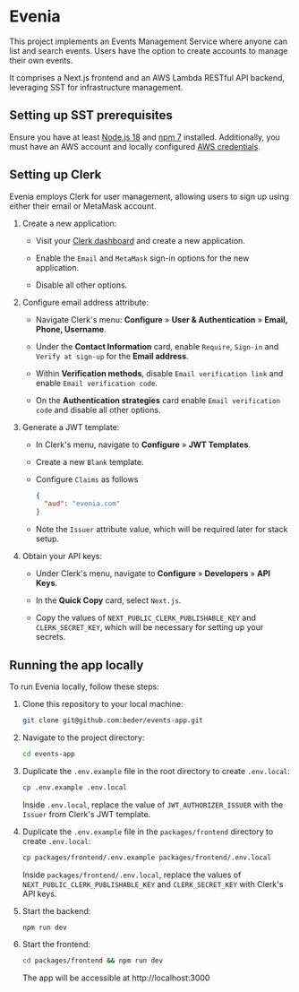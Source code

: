 # Evenia

This project implements an Events Management Service where anyone can list and search events. Users have the option to create accounts to manage their own events.

It comprises a Next.js frontend and an AWS Lambda RESTful API backend, leveraging SST for infrastructure management.

## Setting up SST prerequisites

Ensure you have at least [Node.js 18](https://nodejs.org/) and [npm 7](https://www.npmjs.com/) installed. Additionally, you must have an AWS account and locally configured [AWS credentials](https://docs.sst.dev/advanced/iam-credentials#loading-from-a-file).

## Setting up Clerk

Evenia employs Clerk for user management, allowing users to sign up using either their email or MetaMask account.

1. Create a new application:

    - Visit your [Clerk dashboard](https://dashboard.clerk.com) and create a new application.

    - Enable the `Email` and `MetaMask` sign-in options for the new application.

    - Disable all other options.

2. Configure email address attribute:

    - Navigate Clerk's menu: **Configure** » **User & Authentication** » **Email, Phone, Username**.

    - Under the **Contact Information** card, enable `Require`, `Sign-in` and `Verify at sign-up` for the **Email address**.

    - Within **Verification methods**, disable `Email verification link` and enable `Email verification code`.

    - On the **Authentication strategies** card enable `Email verification code` and disable all other options.

3. Generate a JWT template:

    - In Clerk's menu, navigate to **Configure** » **JWT Templates**.

    - Create a new `Blank` template.

    - Configure `Claims` as follows

      ```json
      {
        "aud": "evenia.com"
      }
      ```

    - Note the `Issuer` attribute value, which will be required later for stack setup.

4. Obtain your API keys:

    - Under Clerk's menu, navigate to **Configure** » **Developers** » **API Keys**.

    - In the **Quick Copy** card, select `Next.js`.

    - Copy the values of `NEXT_PUBLIC_CLERK_PUBLISHABLE_KEY` and `CLERK_SECRET_KEY`, which will be necessary for setting up your secrets.

## Running the app locally

To run Evenia locally, follow these steps:

1. Clone this repository to your local machine:

    ```bash
    git clone git@github.com:beder/events-app.git
    ```

2. Navigate to the project directory:

    ```bash
    cd events-app
    ```

3. Duplicate the `.env.example` file in the root directory to create `.env.local`:

    ```bash
    cp .env.example .env.local
    ```

    Inside `.env.local`, replace the value of `JWT_AUTHORIZER_ISSUER` with the `Issuer` from Clerk's JWT template.

4. Duplicate the `.env.example` file in the `packages/frontend` directory to create `.env.local`:

    ```bash
    cp packages/frontend/.env.example packages/frontend/.env.local
    ```

    Inside `packages/frontend/.env.local`, replace the values of `NEXT_PUBLIC_CLERK_PUBLISHABLE_KEY` and `CLERK_SECRET_KEY` with Clerk's API keys.

5. Start the backend:

    ```bash
    npm run dev
    ```

6. Start the frontend:

    ```bash
    cd packages/frontend && npm run dev
    ```

    The app will be accessible at http://localhost:3000
